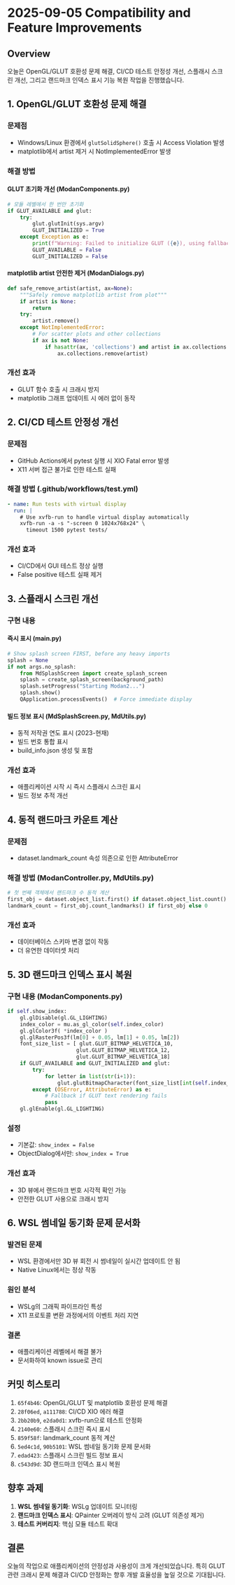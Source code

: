 # 2025-09-05 Compatibility and Feature Improvements

## Overview
오늘은 OpenGL/GLUT 호환성 문제 해결, CI/CD 테스트 안정성 개선, 스플래시 스크린 개선, 그리고 랜드마크 인덱스 표시 기능 복원 작업을 진행했습니다.

## 1. OpenGL/GLUT 호환성 문제 해결

### 문제점
- Windows/Linux 환경에서 `glutSolidSphere()` 호출 시 Access Violation 발생
- matplotlib에서 artist 제거 시 NotImplementedError 발생

### 해결 방법

#### GLUT 초기화 개선 (ModanComponents.py)
```python
# 모듈 레벨에서 한 번만 초기화
if GLUT_AVAILABLE and glut:
    try:
        glut.glutInit(sys.argv)
        GLUT_INITIALIZED = True
    except Exception as e:
        print(f"Warning: Failed to initialize GLUT ({e}), using fallback rendering")
        GLUT_AVAILABLE = False
        GLUT_INITIALIZED = False
```

#### matplotlib artist 안전한 제거 (ModanDialogs.py)
```python
def safe_remove_artist(artist, ax=None):
    """Safely remove matplotlib artist from plot"""
    if artist is None:
        return
    try:
        artist.remove()
    except NotImplementedError:
        # For scatter plots and other collections
        if ax is not None:
            if hasattr(ax, 'collections') and artist in ax.collections:
                ax.collections.remove(artist)
```

### 개선 효과
- GLUT 함수 호출 시 크래시 방지
- matplotlib 그래프 업데이트 시 에러 없이 동작

## 2. CI/CD 테스트 안정성 개선

### 문제점
- GitHub Actions에서 pytest 실행 시 XIO Fatal error 발생
- X11 서버 접근 불가로 인한 테스트 실패

### 해결 방법 (.github/workflows/test.yml)
```yaml
- name: Run tests with virtual display
  run: |
    # Use xvfb-run to handle virtual display automatically
    xvfb-run -a -s "-screen 0 1024x768x24" \
      timeout 1500 pytest tests/
```

### 개선 효과
- CI/CD에서 GUI 테스트 정상 실행
- False positive 테스트 실패 제거

## 3. 스플래시 스크린 개선

### 구현 내용

#### 즉시 표시 (main.py)
```python
# Show splash screen FIRST, before any heavy imports
splash = None
if not args.no_splash:
    from MdSplashScreen import create_splash_screen
    splash = create_splash_screen(background_path)
    splash.setProgress("Starting Modan2...")
    splash.show()
    QApplication.processEvents()  # Force immediate display
```

#### 빌드 정보 표시 (MdSplashScreen.py, MdUtils.py)
- 동적 저작권 연도 표시 (2023-현재)
- 빌드 번호 통합 표시
- build_info.json 생성 및 포함

### 개선 효과
- 애플리케이션 시작 시 즉시 스플래시 스크린 표시
- 빌드 정보 추적 개선

## 4. 동적 랜드마크 카운트 계산

### 문제점
- dataset.landmark_count 속성 의존으로 인한 AttributeError

### 해결 방법 (ModanController.py, MdUtils.py)
```python
# 첫 번째 객체에서 랜드마크 수 동적 계산
first_obj = dataset.object_list.first() if dataset.object_list.count() > 0 else None
landmark_count = first_obj.count_landmarks() if first_obj else 0
```

### 개선 효과
- 데이터베이스 스키마 변경 없이 작동
- 더 유연한 데이터셋 처리

## 5. 3D 랜드마크 인덱스 표시 복원

### 구현 내용 (ModanComponents.py)
```python
if self.show_index:
    gl.glDisable(gl.GL_LIGHTING)
    index_color = mu.as_gl_color(self.index_color)
    gl.glColor3f( *index_color )
    gl.glRasterPos3f(lm[0] + 0.05, lm[1] + 0.05, lm[2])
    font_size_list = [ glut.GLUT_BITMAP_HELVETICA_10, 
                      glut.GLUT_BITMAP_HELVETICA_12, 
                      glut.GLUT_BITMAP_HELVETICA_18]
    if GLUT_AVAILABLE and GLUT_INITIALIZED and glut:
        try:
            for letter in list(str(i+1)):
                glut.glutBitmapCharacter(font_size_list[int(self.index_size)], ord(letter))
        except (OSError, AttributeError) as e:
            # Fallback if GLUT text rendering fails
            pass
    gl.glEnable(gl.GL_LIGHTING)
```

### 설정
- 기본값: `show_index = False`
- ObjectDialog에서만: `show_index = True`

### 개선 효과
- 3D 뷰에서 랜드마크 번호 시각적 확인 가능
- 안전한 GLUT 사용으로 크래시 방지

## 6. WSL 썸네일 동기화 문제 문서화

### 발견된 문제
- WSL 환경에서만 3D 뷰 회전 시 썸네일이 실시간 업데이트 안 됨
- Native Linux에서는 정상 작동

### 원인 분석
- WSLg의 그래픽 파이프라인 특성
- X11 프로토콜 변환 과정에서의 이벤트 처리 지연

### 결론
- 애플리케이션 레벨에서 해결 불가
- 문서화하여 known issue로 관리

## 커밋 히스토리

1. `65f4b46`: OpenGL/GLUT 및 matplotlib 호환성 문제 해결
2. `28f06ed`, `a111788`: CI/CD XIO 에러 해결
3. `2bb20b9`, `e2da0d1`: xvfb-run으로 테스트 안정화
4. `2140e60`: 스플래시 스크린 즉시 표시
5. `859f58f`: landmark_count 동적 계산
6. `5ed4c1d`, `90b5101`: WSL 썸네일 동기화 문제 문서화
7. `edad423`: 스플래시 스크린 빌드 정보 표시
8. `c543d9d`: 3D 랜드마크 인덱스 표시 복원

## 향후 과제

1. **WSL 썸네일 동기화**: WSLg 업데이트 모니터링
2. **랜드마크 인덱스 표시**: QPainter 오버레이 방식 고려 (GLUT 의존성 제거)
3. **테스트 커버리지**: 핵심 모듈 테스트 확대

## 결론

오늘의 작업으로 애플리케이션의 안정성과 사용성이 크게 개선되었습니다. 특히 GLUT 관련 크래시 문제 해결과 CI/CD 안정화는 향후 개발 효율성을 높일 것으로 기대됩니다.